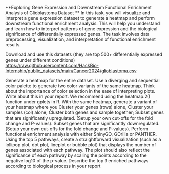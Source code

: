 **Exploring Gene Expression and Downstream Functional Enrichment Analysis of Glioblastoma Dataset
**
In this task, you will visualize and interpret a gene expression dataset to generate a heatmap and perform downstream functional enrichment analysis. This will help you understand and learn how to interpret patterns of gene expression and the biological significance of differentially expressed genes. The task involves data preprocessing, visualization, and interpretation of functional enrichment results.

Download and use this datasets (they are top 500+ differentially expressed genes under different conditions)
https://raw.githubusercontent.com/HackBio-Internship/public_datasets/main/Cancer2024/glioblastoma.csv

Generate a heatmap for the entire dataset. Use a diverging and sequential color palette to generate two color variants of the same heatmap. Think about the importance of color selection in the ease of interpreting plots. Write about this in your report. We recommend using the heatmap.2() function under gplots in R.
With the same heatmap, generate a variant of your heatmap where you
Cluster your genes (rows) alone,
Cluster your samples (col) alone;
Cluster both genes and sample together;
Subset genes that are significantly upregulated. (Setup your own cut-offs for the fold change and P-values).
Subset genes that are significantly downregulated. (Setup your own cut-offs for the fold change and P-values).
Perform functional enrichment analysis with either ShinyGO, GOrilla or PANTHER.
Using the top 5 pathways, create a straightforward visualization (such as a lollipop plot, dot plot, lineplot or bubble plot) that displays the number of genes associated with each pathway. The plot should also reflect the significance of each pathway by scaling the points according to the negative log10 of the p-value.
Describe the top 3 enriched pathways according to biological process in your report
